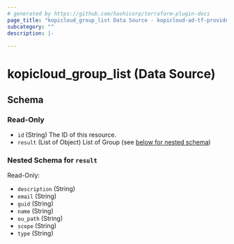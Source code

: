 ```yaml
---
# generated by https://github.com/hashicorp/terraform-plugin-docs
page_title: "kopicloud_group_list Data Source - kopicloud-ad-tf-provider"
subcategory: ""
description: |-
  
---
```


# kopicloud_group_list (Data Source)





<!-- schema generated by tfplugindocs -->
## Schema

### Read-Only

- `id` (String) The ID of this resource.
- `result` (List of Object) List of Group (see [below for nested schema](#nestedatt--result))

<a id="nestedatt--result"></a>
### Nested Schema for `result`

Read-Only:

- `description` (String)
- `email` (String)
- `guid` (String)
- `name` (String)
- `ou_path` (String)
- `scope` (String)
- `type` (String)


